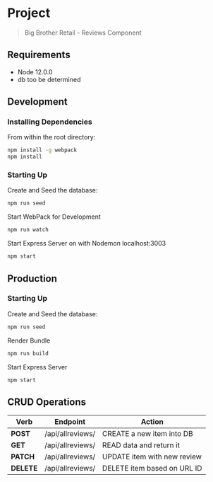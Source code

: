 # Project
> Big Brother Retail - Reviews Component

## Requirements
- Node 12.0.0
- db too be determined

## Development
### Installing Dependencies
From within the root directory:
```sh
npm install -g webpack
npm install
```
### Starting Up
Create and Seed the database:
```sh
npm run seed
```
Start WebPack for Development
```sh
npm run watch
```
Start Express Server on with Nodemon localhost:3003
```sh
npm start
```

## Production
### Starting Up
Create and Seed the database:
```sh
npm run seed
```
Render Bundle
```sh
npm run build
```
Start Express Server
```sh
npm start
```

## CRUD Operations

|    Verb   |           Endpoint          |            Action            |
|-----------| --------------------------- | ---------------------------- |
| **POST**  |       /api/allreviews/      |  CREATE a new item into DB   |
| **GET**   |       /api/allreviews/      |  READ data and return it     |
| **PATCH** |       /api/allreviews/      |  UPDATE item with new review |
| **DELETE**|       /api/allreviews/      |  DELETE item based on URL ID |
